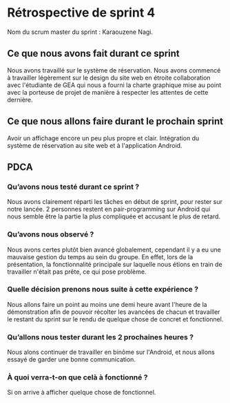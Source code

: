 # Rétrospective de sprint 4 

Nom du scrum master du sprint : Karaouzene Nagi.

## Ce que nous avons fait durant ce sprint

Nous avons travaillé sur le système de réservation.
Nous avons commencé à travailler légèrement sur le design du site web en étroite collaboration avec l'étudiante de GEA qui nous a fourni la charte graphique mise au point avec la porteuse de projet de manière à respecter les attentes de cette dernière.

## Ce que nous allons faire durant le prochain sprint

Avoir un affichage encore un peu plus propre et clair.
Intégration du système de réservation au site web et à l'application Android.

## PDCA

### Qu’avons nous testé durant ce sprint ?

Nous avons clairement réparti les tâches en début de sprint, pour rester sur notre lancée.
2 personnes restent en pair-programming sur Android qui nous semble être la partie la plus compliquée et accusant le plus de retard.
 

### Qu’avons nous observé ?

Nous avons certes plutôt bien avancé globalement, cependant il y a eu une mauvaise gestion du temps au sein du groupe. En effet, lors de la présentation, la fonctionnalité principale sur laquelle nous étions en train de travailler n'était pas prête, ce qui pose problème.

### Quelle décision prenons nous suite à cette expérience ?

Nous allons faire un point au moins une demi heure avant l'heure de la démonstration afin de pouvoir récolter les avancées de chacun et travailler le restant du sprint sur le rendu de quelque chose de concret et fonctionnel.

### Qu’allons nous tester durant les 2 prochaines heures ?

Nous alons continuer de travailler en binôme sur l'Android, et nous allons essayé de garder une bonne communication.

### À quoi verra-t-on que celà à fonctionné ?

Si on arrive à afficher quelque chose de fonctionnel.
